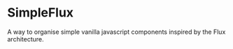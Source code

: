 # SimpleFlux
A way to organise simple vanilla javascript components inspired by the Flux architecture.

